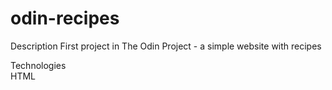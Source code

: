 # odin-recipes

Description
First project in The Odin Project - a simple website with recipes

Technologies    
HTML